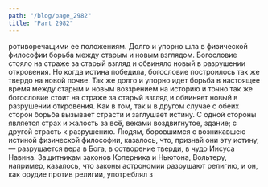 ```yaml
---
path: "/blog/page_2982"
title: "Part 2982"
---
```


ротиворечащими ее положениям.
Долго и упорно шла в физической философии борьба между старым и новым взглядом. Богословие стояло на страже за старый взгляд и обвиняло новый в разрушении откровения. Но когда истина победила, богословие построилось так же твердо на новой почве.
Так же долго и упорно идет борьба в настоящее время между старым и новым воззрением на историю и точно так же богословие стоит на страже за старый взгляд и обвиняет новый в разрушении откровения.
Как в том, так и в другом случае с обеих сторон борьба вызывает страсти и заглушает истину. С одной стороны является страх и жалость за всё, веками воздвигнутое, здание; с другой страсть к разрушению.
Людям, боровшимся с возникавшею истиной физической философии, казалось, что, признай они эту истину, — разрушается вера в Бога, в сотворение тверди, в чудо Иисуса Навина. Защитникам законов Коперника и Ньютона, Вольтеру, например, казалось, что законы астрономии разрушают религию, и он, как орудие против религии, употреблял з
